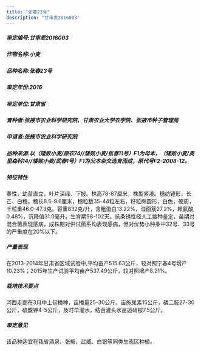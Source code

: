 ```yaml
---
title: "张春23号"
description: "甘审麦2016003"
---
```

##### 审定编号:甘审麦2016003

##### 作物名称:小麦

##### 品种名称:张春23号

##### 审定年份:2016

##### 审定单位:甘肃省

##### 育种者:张掖市农业科学研究院、甘肃农业大学农学院、张掖市种子管理局

##### 申请者:张掖市农业科学研究院

##### 品种来源:以（矮败小麦/原农74//矮败小麦/张春11号）F1为母本，（矮败小麦/奥里森科14//矮败小麦/武春1号）F1为父本杂交选育而成，原代号F2-2008-12。

##### 特征特性
春性，幼苗直立，叶片深绿、下披。株高78-87厘米，株型紧凑。穗纺锤形，长芒、白穗。穗长8.5-9.6厘米，穗粒数35-44粒左右，籽粒椭圆形，白色，硬质，千粒重46.0-47.3克。容重832克/升，含粗蛋白13.22%，湿面筋27.2%，赖氨酸0.48%，沉降值31.0毫升。生育期98-102天。抗条锈性经人工接种鉴定，苗期对混合菌表现感病，成株期对供试菌系均表现感病，但对优势小种条中32号、33号的严重度在20%以下。

##### 产量表现
在2013-2014年甘肃省区域试验中,平均亩产515.63公斤，较对照宁春4号增产10.23%；2015年生产试验平均亩产537.49公斤，较对照增产8.21%。

##### 栽培技术要点
河西走廊在3月中上旬播种，亩播量25-30公斤。亩施尿素15公斤，磷二胺27-30公斤，硫酸钾4-5公斤，及时早灌水，结合灌头水亩追硝铵7.5公斤。

##### 审定意见
该品种适宜在我省酒泉、张掖、武威、白银等同类生态区种植。
